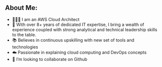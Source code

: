 ## About Me:
- 👨🏻‍💻 I am an AWS Cloud Architect
- 🎢 With over 8+ years of dedicated IT expertise, I bring a wealth of experience coupled with strong analytical and technical leadership skills to the table.
- 📚 Believes in continuous upskilling with new set of tools and technologies
- ☁️ Passionate in explaining cloud computing and DevOps concepts
- 💞️ I’m looking to collaborate on Github
